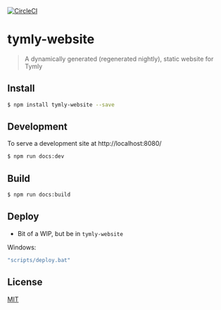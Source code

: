 [![CircleCI](https://dl.circleci.com/status-badge/img/gh/wmfs/tymly-website/tree/master.svg?style=svg&circle-token=df77729057b347e7bf1d968df883d4aaf9b590e8)](https://dl.circleci.com/status-badge/redirect/gh/wmfs/tymly-website/tree/master)

# tymly-website

> A dynamically generated (regenerated nightly), static website for Tymly

## <a name="install"></a>Install
```bash
$ npm install tymly-website --save
```

## Development

To serve a development site at http://localhost:8080/

``` bash
$ npm run docs:dev
```

## Build

``` bash
$ npm run docs:build
```

## Deploy

* Bit of a WIP, but be in `tymly-website`

Windows:

``` bash
"scripts/deploy.bat"
```

## <a name="license"></a>License
[MIT](https://github.com/wmfs/tymly-website/blob/master/LICENSE)
